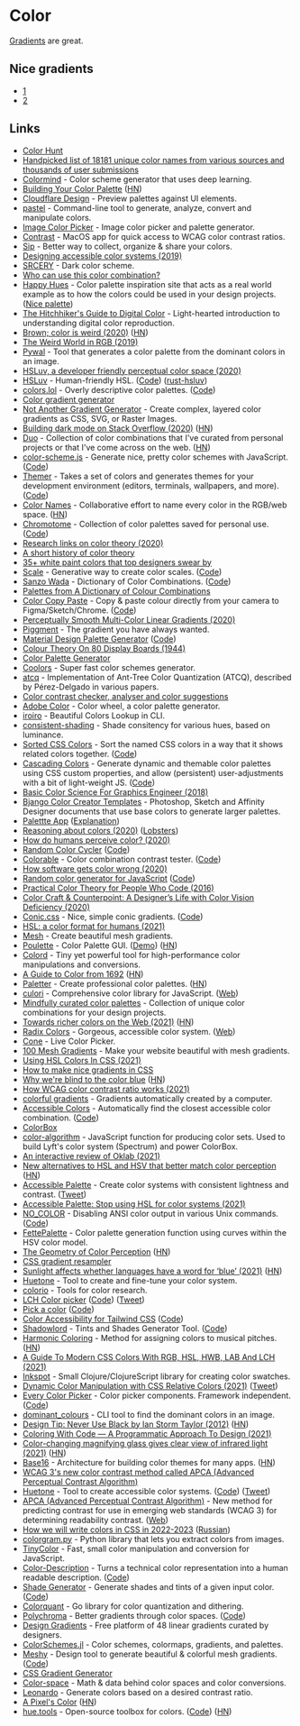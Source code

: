 # Color

[Gradients](https://meshy.uxie.io/) are great.

## Nice gradients

- [1](https://components.ai/gradient/ZkZ7AP11YnaNf2SuDTt6?tab=editor)
- [2](https://components.ai/gradient/p1DA8pSJI7vVfAeFkgXU?tab=editor)

## Links

- [Color Hunt](http://colorhunt.co/)
- [Handpicked list of 18181 unique color names from various sources and thousands of user submissions](https://github.com/meodai/color-names)
- [Colormind](http://colormind.io/) - Color scheme generator that uses deep learning.
- [Building Your Color Palette](https://refactoringui.com/previews/building-your-color-palette/) ([HN](https://news.ycombinator.com/item?id=25180180))
- [Cloudflare Design](https://cloudflare.design/color/) - Preview palettes against UI elements.
- [pastel](https://github.com/sharkdp/pastel) - Command-line tool to generate, analyze, convert and manipulate colors.
- [Image Color Picker](https://image-color.com) - Image color picker and palette generator.
- [Contrast](https://usecontrast.com/) - MacOS app for quick access to WCAG color contrast ratios.
- [Sip](https://sipapp.io/) - Better way to collect, organize & share your colors.
- [Designing accessible color systems (2019)](https://stripe.com/gb/blog/accessible-color-systems)
- [SRCERY](https://srcery-colors.github.io/) - Dark color scheme.
- [Who can use this color combination?](https://whocanuse.com/)
- [Happy Hues](https://www.happyhues.co/) - Color palette inspiration site that acts as a real world example as to how the colors could be used in your design projects. ([Nice palette](https://www.happyhues.co/palettes/15))
- [The Hitchhiker's Guide to Digital Color](https://hg2dc.com/) - Light-hearted introduction to understanding digital color reproduction.
- [Brown; color is weird (2020)](https://www.youtube.com/watch?v=wh4aWZRtTwU) ([HN](https://news.ycombinator.com/item?id=22324298))
- [The Weird World in RGB (2019)](https://www.youtube.com/watch?v=uYbdx4I7STg)
- [Pywal](https://github.com/dylanaraps/pywal) - Tool that generates a color palette from the dominant colors in an image.
- [HSLuv, a developer friendly perceptual color space (2020)](https://www.kuon.ch/post/2020-03-08-hsluv/)
- [HSLuv](https://www.hsluv.org/) - Human-friendly HSL. ([Code](https://github.com/hsluv/hsluv)) ([rust-hsluv](https://github.com/dvdplm/rust-hsluv))
- [colors.lol](https://colors.lol/) - Overly descriptive color palettes. ([Code](https://github.com/adamfuhrer/colors.lol))
- [Color gradient generator](https://mybrandnewlogo.com/color-gradient-generator)
- [Not Another Gradient Generator](https://doodad.dev/gradient-generator/) - Create complex, layered color gradients as CSS, SVG, or Raster Images.
- [Building dark mode on Stack Overflow (2020)](https://stackoverflow.blog/2020/03/31/building-dark-mode-on-stack-overflow/) ([HN](https://news.ycombinator.com/item?id=22776651))
- [Duo](https://duo.alexpate.uk/) - Collection of color combinations that I've curated from personal projects or that I've come across on the web. ([HN](https://news.ycombinator.com/item?id=22801661))
- [color-scheme.js](http://c0bra.github.io/color-scheme-js/) - Generate nice, pretty color schemes with JavaScript. ([Code](https://github.com/c0bra/color-scheme-js))
- [Themer](https://themer.dev/) - Takes a set of colors and generates themes for your development environment (editors, terminals, wallpapers, and more). ([Code](https://github.com/mjswensen/themer))
- [Color Names](https://colornames.org/) - Collaborative effort to name every color in the RGB/web space. ([HN](https://news.ycombinator.com/item?id=22852646))
- [Chromotome](https://kgolid.github.io/chromotome-site/) - Collection of color palettes saved for personal use. ([Code](https://github.com/kgolid/chromotome))
- [Research links on color theory (2020)](https://twitter.com/mattdesl/status/1260341933551104000)
- [A short history of color theory](https://programmingdesignsystems.com/color/a-short-history-of-color-theory/index.html)
- [35+ white paint colors that top designers swear by](https://www.elledecor.com/design-decorate/color/advice/a3448/the-right-white-a-70889/)
- [Scale](https://hihayk.github.io/scale/) - Generative way to create color scales. ([Code](https://github.com/hihayk/scale))
- [Sanzo Wada](https://sanzo-wada.dmbk.io/) - Dictionary of Color Combinations. ([Code](https://github.com/dblodorn/sanzo-wada))
- [Palettes from A Dictionary of Colour Combinations](https://github.com/mattdesl/dictionary-of-colour-combinations)
- [Color Copy Paste](https://colorcopypaste.app/) - Copy & paste colour directly from your camera to Figma/Sketch/Chrome. ([Code](https://github.com/sonnylazuardi/color-copy-paste))
- [Perceptually Smooth Multi-Color Linear Gradients (2020)](https://observablehq.com/@mattdesl/perceptually-smooth-multi-color-linear-gradients)
- [Piggment](https://piggment.co/) - The gradient you have always wanted.
- [Material Design Palette Generator](https://materialpalettes.com/) ([Code](https://github.com/edelstone/material-palette-generator))
- [Colour Theory On 80 Display Boards (1944)](http://blog.presentandcorrect.com/colour-theory-on-80-display-boards-1944)
- [Color Palette Generator](https://palettegenerator.colorion.co/)
- [Coolors](https://coolors.co/) - Super fast color schemes generator.
- [atcq](https://github.com/mattdesl/atcq) - Implementation of Ant-Tree Color Quantization (ATCQ), described by Pérez-Delgado in various papers.
- [Color contrast checker, analyser and color suggestions](https://polypane.app/color-contrast/)
- [Adobe Color](https://color.adobe.com/create/color-wheel) - Color wheel, a color palette generator.
- [iroiro](https://github.com/antfu/iroiro) - Beautiful Colors Lookup in CLI.
- [consistent-shading](https://github.com/ugudango/consistent-shading) - Shade consitency for various hues, based on luminance.
- [Sorted CSS Colors](https://enes.in/sorted-colors/) - Sort the named CSS colors in a way that it shows related colors together. ([Code](https://github.com/scriptype/sorted-colors))
- [Cascading Colors](https://cascading-colors.netlify.app/) - Generate dynamic and themable color palettes using CSS custom properties, and allow (persistent) user-adjustments with a bit of light-weight JS. ([Code](https://github.com/oddbird/cascading-color-system))
- [Basic Color Science For Graphics Engineer (2018)](https://agraphicsguynotes.com/posts/basic_color_science_for_graphcis_engineer/)
- [Bjango Color Creator Templates](https://github.com/bjango/Color-Creator) - Photoshop, Sketch and Affinity Designer documents that use base colors to generate larger palettes.
- [Palettte App](https://palettte.app/) ([Explanation](https://gabrieladorf.com/palettteapp/))
- [Reasoning about colors (2020)](https://notes.neeasade.net/color-spaces.html) ([Lobsters](https://lobste.rs/s/ezppla/reasoning_about_colors))
- [How do humans perceive color? (2020)](https://www.wired.com/story/a-new-study-about-color-tries-to-decode-the-brains-pantone/)
- [Random Color Cycler](https://farbvelo.elastiq.ch/) ([Code](https://github.com/meodai/farbvelo))
- [Colorable](https://colorable.jxnblk.com/) - Color combination contrast tester. ([Code](https://github.com/jxnblk/colorable))
- [How software gets color wrong (2020)](https://bottosson.github.io/posts/colorwrong/)
- [Random color generator for JavaScript](https://randomcolor.lllllllllllllllll.com/) ([Code](https://github.com/davidmerfield/randomColor))
- [Practical Color Theory for People Who Code (2016)](http://tallys.github.io/color-theory/)
- [Color Craft & Counterpoint: A Designer’s Life with Color Vision Deficiency (2020)](https://alistapart.com/article/a-designers-life-with-color-vision-deficiency/)
- [Conic.css](https://conic.style/) - Nice, simple conic gradients. ([Code](https://github.com/argyleink/conic.css))
- [HSL: a color format for humans (2021)](https://cloudfour.com/thinks/hsl-a-color-format-for-humans/)
- [Mesh](https://meshgradient.com/) - Create beautiful mesh gradients.
- [Poulette](https://github.com/grgrdvrt/poulette) - Color Palette GUI. ([Demo](https://www.grgrdvrt.com/poulette-demo/)) ([HN](https://news.ycombinator.com/item?id=26632653))
- [Colord](https://github.com/omgovich/colord) - Tiny yet powerful tool for high-performance color manipulations and conversions.
- [A Guide to Color from 1692](https://www.openculture.com/2021/04/a-900-page-pre-pantone-guide-to-color-from-1692-a-complete-high-resolution-digital-scan.html) ([HN](https://news.ycombinator.com/item?id=26755839))
- [Paletter](https://www.paletter.app/) - Create professional color palettes. ([HN](https://news.ycombinator.com/item?id=26956105))
- [culori](https://github.com/Evercoder/culori) - Comprehensive color library for JavaScript. ([Web](https://culorijs.org/))
- [Mindfully curated color palettes](https://access.mymind.com/colors) - Collection of unique color combinations for your design projects.
- [Towards richer colors on the Web (2021)](https://darker.ink/writings/Towards-richer-colors-on-the-Web) ([HN](https://news.ycombinator.com/item?id=27709788))
- [Radix Colors](https://github.com/radix-ui/colors) - Gorgeous, accessible color system. ([Web](https://www.radix-ui.com/colors))
- [Cone](https://cone.app/) - Live Color Picker.
- [100 Mesh Gradients](https://www.meshgradients.design/) - Make your website beautiful with mesh gradients.
- [Using HSL Colors In CSS (2021)](https://www.smashingmagazine.com/2021/07/hsl-colors-css/)
- [How to make nice gradients in CSS](https://twitter.com/notwaldorf/status/1407102532992655361)
- [Why we're blind to the color blue](https://calebkruse.com/10-projects/seeing-blue/) ([HN](https://news.ycombinator.com/item?id=27858630))
- [How WCAG color contrast ratio works (2021)](https://twitter.com/DanHollick/status/1417895151003865090)
- [colorful gradients](https://colorfulgradients.tumblr.com/) - Gradients automatically created by a computer.
- [Accessible Colors](https://accessible-colors.com/) - Automatically find the closest accessible color combination. ([Code](https://github.com/moroshko/accessible-colors))
- [ColorBox](https://colorbox.io/)
- [color-algorithm](https://github.com/k-vyn/coloralgorithm) - JavaScript function for producing color sets. Used to build Lyft's color system (Spectrum) and power ColorBox.
- [An interactive review of Oklab (2021)](https://raphlinus.github.io/color/2021/01/18/oklab-critique.html)
- [New alternatives to HSL and HSV that better match color perception](https://bottosson.github.io/posts/colorpicker/) ([HN](https://news.ycombinator.com/item?id=28500014))
- [Accessible Palette](https://accessiblepalette.com/) - Create color systems with consistent lightness and contrast. ([Tweet](https://twitter.com/romanshamin/status/1438845532680634371))
- [Accessible Palette: Stop using HSL for color systems (2021)](https://wildbit.com/blog/2021/09/16/accessible-palette-stop-using-hsl-for-color-systems)
- [NO_COLOR](http://no-color.org/) - Disabling ANSI color output in various Unix commands. ([Code](https://github.com/jcs/no_color))
- [FettePalette](https://github.com/meodai/fettepalette) - Color palette generation function using curves within the HSV color model.
- [The Geometry of Color Perception](https://www.handprint.com/HP/WCL/color2.html) ([HN](https://news.ycombinator.com/item?id=28627333))
- [CSS gradient resampler](https://workshop.mass-driver.com/gradients)
- [Sunlight affects whether languages have a word for ‘blue’ (2021)](https://www.science.org/content/article/sunlight-affects-whether-languages-have-word-blue) ([HN](https://news.ycombinator.com/item?id=28745302))
- [Huetone](https://huetone.ardov.me/) - Tool to create and fine-tune your color system.
- [colorio](https://github.com/nschloe/colorio) - Tools for color research.
- [LCH Color picker](https://css.land/lch/) ([Code](https://github.com/leaverou/css.land)) ([Tweet](https://twitter.com/JoshWComeau/status/1450092771654742019))
- [Pick a color](https://eldh.github.io/pick-a-color/#) ([Code](https://github.com/eldh/pick-a-color))
- [Color Accessibility for Tailwind CSS](https://colour-a11y.vercel.app/) ([Code](https://github.com/samrobbins85/colour-a11y-for-tailwind))
- [Shadowlord](https://noeldelgado.github.io/shadowlord/) - Tints and Shades Generator Tool. ([Code](https://github.com/noeldelgado/shadowlord))
- [Harmonic Coloring](http://www.musanim.com/HarmonicColoring/) - Method for assigning colors to musical pitches. ([HN](https://news.ycombinator.com/item?id=29241387))
- [A Guide To Modern CSS Colors With RGB, HSL, HWB, LAB And LCH (2021)](https://www.smashingmagazine.com/2021/11/guide-modern-css-colors/)
- [Inkspot](https://github.com/rm-hull/inkspot) - Small Clojure/ClojureScript library for creating color swatches.
- [Dynamic Color Manipulation with CSS Relative Colors (2021)](https://blog.jim-nielsen.com/2021/css-relative-colors/) ([Tweet](https://twitter.com/stefanjudis/status/1463075616375377922))
- [Every Color Picker](https://everycolorpicker.com/) - Color picker components. Framework independent. ([Code](https://github.com/pshihn/every-color-picker))
- [dominant_colours](https://github.com/alexwlchan/dominant_colours) - CLI tool to find the dominant colors in an image.
- [Design Tip: Never Use Black by Ian Storm Taylor (2012)](https://ianstormtaylor.com/design-tip-never-use-black/) ([HN](https://news.ycombinator.com/item?id=29430288))
- [Coloring With Code — A Programmatic Approach To Design (2021)](https://tympanus.net/codrops/2021/12/07/coloring-with-code-a-programmatic-approach-to-design/)
- [Color-changing magnifying glass gives clear view of infrared light (2021)](https://www.cam.ac.uk/research/news/colour-changing-magnifying-glass-gives-clear-view-of-infrared-light) ([HN](https://news.ycombinator.com/item?id=29447779))
- [Base16](http://chriskempson.com/projects/base16/) - Architecture for building color themes for many apps. ([HN](https://news.ycombinator.com/item?id=29494871))
- [WCAG 3's new color contrast method called APCA (Advanced Perceptual Contrast Algorithm)](https://twitter.com/DanHollick/status/1468958644364402702)
- [Huetone](https://huetone.ardov.me/) - Tool to create accessible color systems. ([Code](https://github.com/ardov/huetone)) ([Tweet](https://twitter.com/ardovalexey/status/1447329411678806023))
- [APCA (Advanced Perceptual Contrast Algorithm)](https://github.com/Myndex/SAPC-APCA) - New method for predicting contrast for use in emerging web standards (WCAG 3) for determining readability contrast. ([Web](https://www.myndex.com/APCA/))
- [How we will write colors in CSS in 2022-2023](https://twitter.com/sitnikcode/status/1470753530491424779) ([Russian](https://twitter.com/andrey_sitnik/status/1470662400567304192))
- [colorgram.py](https://github.com/obskyr/colorgram.py) - Python library that lets you extract colors from images.
- [TinyColor](https://github.com/bgrins/TinyColor) - Fast, small color manipulation and conversion for JavaScript.
- [Color-Description](https://words.github.io/color-description/) - Turns a technical color representation into a human readable description. ([Code](https://github.com/words/color-description))
- [Shade Generator](https://www.shadegenerator.com/) - Generate shades and tints of a given input color. ([Code](https://github.com/csandman/shade-generator))
- [Colorquant](https://github.com/esimov/colorquant) - Go library for color quantization and dithering.
- [Polychroma](https://polychroma.app/) - Better gradients through color spaces. ([Code](https://github.com/stormwarning/polychroma))
- [Design Gradients](https://www.designgradients.com/) - Free platform of 48 linear gradients curated by designers.
- [ColorSchemes.jl](https://github.com/JuliaGraphics/ColorSchemes.jl) - Color schemes, colormaps, gradients, and palettes.
- [Meshy](https://meshy.uxie.io/) - Design tool to generate beautiful & colorful mesh gradients. ([Code](https://github.com/anup-a/meshy))
- [CSS Gradient Generator](https://www.joshwcomeau.com/gradient-generator/)
- [Color-space](https://github.com/colorjs/color-space) - Math & data behind color spaces and color conversions.
- [Leonardo](https://github.com/adobe/leonardo) - Generate colors based on a desired contrast ratio.
- [A Pixel's Color](https://gitlab.freedesktop.org/pq/color-and-hdr/-/blob/main/doc/pixels_color.md) ([HN](https://news.ycombinator.com/item?id=30162709))
- [hue.tools](https://hue.tools/) - Open-source toolbox for colors. ([Code](https://github.com/pabueco/hue.tools)) ([HN](https://news.ycombinator.com/item?id=30362112))
